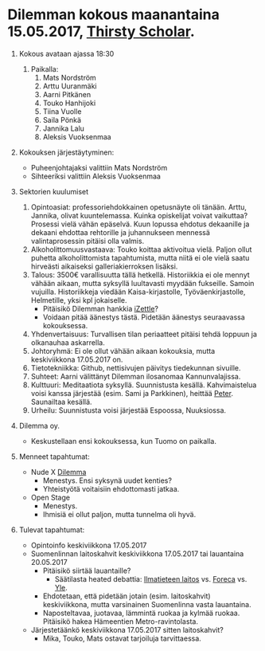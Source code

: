 # Dilemman kokous maanantaina 15.05.2017, [Thirsty Scholar](https://thirstyscholar.fi/fi/).

1. Kokous avataan ajassa 18:30
   1. Paikalla:
      1. Mats Nordström
      2. Arttu Uuranmäki
      3. Aarni Pitkänen
      4. Touko Hanhijoki
      5. Tiina Vuolle
      6. Saila Pönkä
      7. Jannika Lalu
      8. Aleksis Vuoksenmaa
2. Kokouksen järjestäytyminen:
   * Puheenjohtajaksi valittiin Mats Nordström
   * Sihteeriksi valittiin Aleksis Vuoksenmaa

3. Sektorien kuulumiset
   1. Opintoasiat: professoriehdokkainen opetusnäyte oli tänään. Arttu, Jannika, olivat kuuntelemassa.
   Kuinka opiskelijat voivat vaikuttaa? Prosessi vielä vähän epäselvä. Kuun lopussa ehdotus dekaanille ja dekaani
   ehdottaa rehtorille ja juhannukseen mennessä valintaprosessin pitäisi olla valmis.
   2. Alkoholittomuusvastaava: Touko koittaa aktivoitua vielä. Paljon ollut puhetta
   alkoholittomista tapahtumista, mutta niitä ei ole vielä saatu hirveästi aikaiseksi
   galleriakierroksen lisäksi.
   3. Talous: 3500€ varallisuutta tällä hetkellä. Historiikkia ei ole mennyt vähään aikaan,
   mutta syksyllä luultavasti myydään fukseille. Samoin vujuilla. Historiikkeja viedään
   Kaisa-kirjastolle, Työväenkirjastolle, Helmetille, yksi kpl jokaiselle.
      * Pitäisikö Dilemman hankkia [iZettle](https://www.izettle.com/fi)?
      * Voidaan pitää äänestys tästä. Pidetään äänestys seuraavassa kokouksessa.
   4. Yhdenvertaisuus: Turvallisen tilan periaatteet pitäisi tehdä loppuun ja
   olkanauhaa askarrella.
   5. Johtoryhmä: Ei ole ollut vähään aikaan kokouksia, mutta keskiviikkona 17.05.2017
   on.
   6. Tietotekniikka: Github, nettisivujen päivitys tiedekunnan sivuille.
   7. Suhteet: Aarni välittänyt Dilemman ilosanomaa Kannunvalajissa.
   8. Kulttuuri: Meditaatiota syksyllä. Suunnistusta kesällä. Kahvimaistelua voisi
   kanssa järjestää (esim. Sami ja Parkkinen), heittää [Peter](https://fi.wikipedia.org/wiki/Aavikko). Saunailtaa
   kesällä.
   9. Urheilu: Suunnistusta voisi järjestää Espoossa, Nuuksiossa.

4. Dilemma oy.
   * Keskustellaan ensi kokouksessa, kun Tuomo on paikalla.

5. Menneet tapahtumat:
   * Nude X [Dilemma](https://www.youtube.com/watch?v=xbZL3s197OQ)
      * Menestys. Ensi syksynä uudet kenties?
      * Yhteistyötä voitaisiin ehdottomasti jatkaa.
   * Open Stage
      * Menestys.
      * Ihmisiä ei ollut paljon, mutta tunnelma oli hyvä.

6. Tulevat tapahtumat:
   * Opintoinfo keskiviikkona 17.05.2017
   * Suomenlinnan laitoskahvit keskiviikkona 17.05.2017 tai lauantaina 20.05.2017
      * Pitäisikö siirtää lauantaille?
         * Säätilasta heated debattia: [Ilmatieteen laitos](http://ilmatieteenlaitos.fi/)
         vs. [Foreca](http://www.foreca.fi/Finland/Helsinki/map/fin13)
         vs. [Yle](http://yle.fi/saa/suomi/helsinki/).
      * Ehdotetaan, että pidetään jotain (esim. laitoskahvit) keskiviikkona, mutta
       varsinainen Suomenlinna vasta lauantaina.
      * Naposteltavaa, juotavaa, lämmintä ruokaa ja kylmää ruokaa. Pitäisikö
      hakea Hämeentien Metro-ravintolasta.
   * Järjestetäänkö keskiviikkona 17.05.2017 sitten laitoskahvit?
      * Mika, Touko, Mats ostavat tarjoiluja tarvittaessa.
